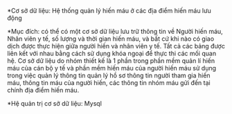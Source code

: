 *Cơ sở dữ liệu: Hệ thống quản lý hiến máu ở các địa điểm hiến máu lưu động 

*Mục đích: có thể có một cơ sở dữ liệu lưu trữ thông tin về Người hiến máu, Nhân viên y tế, số lượng và thời gian hiến máu, và bất cứ khi nào có giao dịch được thực hiện giữa người hiến và nhân viên y tế. Tất cả các bảng được liên kết với nhau bằng cách sử dụng khóa ngoại để thực thi các mối quan hệ.
Cơ sở dữ liệu do nhóm thiết kế là 1 phần trong phần mềm quản lí hiến máu của cán bộ y tế và phần mềm hiến máu của người hiến máu sử dụng trong việc quản lý thông tin quản lý hồ sơ thông tin người tham gia hiến máu, thông tin máu của người hiến, các thông tin nhóm máu gửi đến tại chính địa điểm hiến máu.

*Hệ quản trị cơ sở dữ liệu: Mysql
